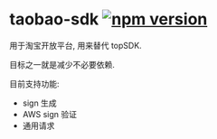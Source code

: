 # taobao-sdk [![npm version](https://img.shields.io/npm/v/@zsqk/taobao-sdk.svg?style=flat)](https://www.npmjs.com/package/@zsqk/taobao-sdk)

用于淘宝开放平台, 用来替代 topSDK.

目标之一就是减少不必要依赖.

目前支持功能:

- sign 生成
- AWS sign 验证
- 通用请求
